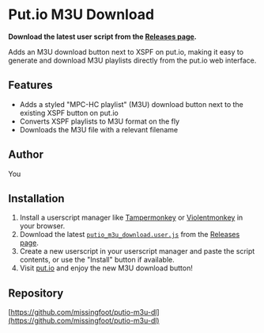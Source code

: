 # Put.io M3U Download

**Download the latest user script from the [Releases page](https://github.com/missingfoot/putio-m3u-dl/releases).**

Adds an M3U download button next to XSPF on put.io, making it easy to generate and download M3U playlists directly from the put.io web interface.

## Features
- Adds a styled "MPC-HC playlist" (M3U) download button next to the existing XSPF button on put.io
- Converts XSPF playlists to M3U format on the fly
- Downloads the M3U file with a relevant filename

## Author
You

## Installation
1. Install a userscript manager like [Tampermonkey](https://www.tampermonkey.net/) or [Violentmonkey](https://violentmonkey.github.io/) in your browser.
2. Download the latest [`putio_m3u_download.user.js`](https://github.com/missingfoot/putio-m3u-dl/releases) from the [Releases page](https://github.com/missingfoot/putio-m3u-dl/releases).
3. Create a new userscript in your userscript manager and paste the script contents, or use the "Install" button if available.
4. Visit [put.io](https://app.put.io/) and enjoy the new M3U download button!

## Repository
[https://github.com/missingfoot/putio-m3u-dl](https://github.com/missingfoot/putio-m3u-dl) 